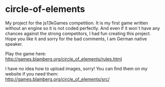 circle-of-elements
==================

My project for the js13kGames competition. It is my first game written without an engine so it is not coded perfectly. And even if it won´t have any chances against the strong competitors, I had fun creating this project. Hope you like it and sorry for the bad comments, I am German native speaker.

Play the game here: http://games.blamberg.org/circle_of_elements/rules.html

I have no idea how to upload images, sorry! You can find them on my website if you need them: http://games.blamberg.org/circle_of_elements/src/
